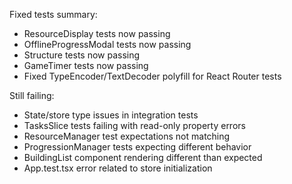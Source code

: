 Fixed tests summary:
- ResourceDisplay tests now passing
- OfflineProgressModal tests now passing
- Structure tests now passing
- GameTimer tests now passing
- Fixed TypeEncoder/TextDecoder polyfill for React Router tests

Still failing:
- State/store type issues in integration tests
- TasksSlice tests failing with read-only property errors
- ResourceManager test expectations not matching
- ProgressionManager tests expecting different behavior
- BuildingList component rendering different than expected
- App.test.tsx error related to store initialization
